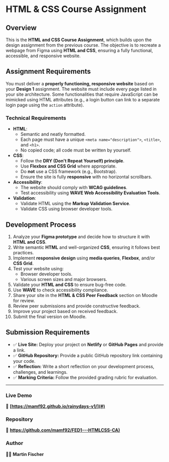 # HTML & CSS Course Assignment

## Overview
This is the **HTML and CSS Course Assignment**, which builds upon the design assignment from the previous course. The objective is to recreate a webpage from Figma using **HTML and CSS**, ensuring a fully functional, accessible, and responsive website.

## Assignment Requirements
You must deliver a **properly functioning, responsive website** based on your **Design 1** assignment. The website must include every page listed in your site architecture. Some functionalities that require JavaScript can be mimicked using HTML attributes (e.g., a login button can link to a separate login page using the `action` attribute).

### Technical Requirements
- **HTML**:
  - Semantic and neatly formatted.
  - Each page must have a unique `<meta name="description">`, `<title>`, and `<h1>`.
  - No copied code; all code must be written by yourself.
- **CSS**:
  - Follow the **DRY (Don't Repeat Yourself) principle**.
  - Use **Flexbox and CSS Grid** where appropriate.
  - Do **not** use a CSS framework (e.g., Bootstrap).
  - Ensure the site is fully **responsive** with no horizontal scrollbars.
- **Accessibility**:
  - The website should comply with **WCAG guidelines**.
  - Test accessibility using **WAVE Web Accessibility Evaluation Tools**.
- **Validation**:
  - Validate HTML using the **Markup Validation Service**.
  - Validate CSS using browser developer tools.

## Development Process
1. Analyze your **Figma prototype** and decide how to structure it with **HTML and CSS**.
2. Write semantic **HTML** and well-organized **CSS**, ensuring it follows best practices.
3. Implement **responsive design** using **media queries**, **Flexbox**, and/or **CSS Grid**.
4. Test your website using:
   - Browser developer tools.
   - Various screen sizes and major browsers.
5. Validate your **HTML and CSS** to ensure bug-free code.
6. Use **WAVE** to check accessibility compliance.
7. Share your site in the **HTML & CSS Peer Feedback** section on Moodle for review.
8. Review peer submissions and provide constructive feedback.
9. Improve your project based on received feedback.
10. Submit the final version on Moodle.

## Submission Requirements
- ✅ **Live Site:** Deploy your project on **Netlify** or **GitHub Pages** and provide a link.
- ✅ **GitHub Repository:** Provide a public GitHub repository link containing your code.
- ✅ **Reflection:** Write a short reflection on your development process, challenges, and learnings.
- ✅ **Marking Criteria:** Follow the provided grading rubric for evaluation.

---

### Live Demo
🔗 **[https://mamf92.github.io/rainydays-v1/](#)** 

### Repository
📂 **[https://github.com/mamf92/FED1---HTMLCSS-CA)](#)** 

### Author
👨‍💻 **Martin Fischer**
